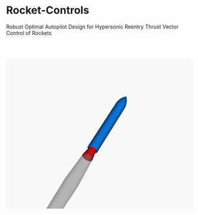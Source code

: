# Rocket-Controls
Robust Optimal Autopilot Design for Hypersonic Reentry Thrust Vector Control of Rockets

<br />
<br />
<p align="center">
  <img src="Gimbaled_thrust_animation.gif">
</p>

